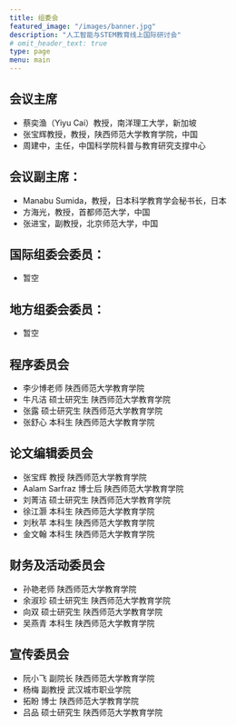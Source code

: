 ```yaml
---
title: 组委会
featured_image: "/images/banner.jpg"
description: "人工智能与STEM教育线上国际研讨会"
# omit_header_text: true
type: page
menu: main
---
```


## 会议主席
- 蔡奕渔（Yiyu Cai）教授，南洋理工大学，新加坡
- 张宝辉教授，教授，陕西师范大学教育学院，中国
- 周建中，主任，中国科学院科普与教育研究支撑中心

## 会议副主席：
- Manabu Sumida，教授，日本科学教育学会秘书长，日本
- 方海光，教授，首都师范大学，中国
- 张进宝，副教授，北京师范大学，中国

## 国际组委会委员：
- 暂空

## 地方组委会委员：
- 暂空

## 程序委员会

- 李少博老师	陕西师范大学教育学院
- 牛凡洁 硕士研究生 陕西师范大学教育学院
- 张露 硕士研究生 陕西师范大学教育学院
- 张舒心 本科生 陕西师范大学教育学院


## 论文编辑委员会
- 张宝辉 教授 陕西师范大学教育学院
- Aalam Sarfraz 博士后 陕西师范大学教育学院
- 刘菁洁 硕士研究生 陕西师范大学教育学院
- 徐江灏 本科生 陕西师范大学教育学院
- 刘秋苹 本科生 陕西师范大学教育学院
- 金文翰 本科生 陕西师范大学教育学院

## 财务及活动委员会
- 孙艳老师 陕西师范大学教育学院
- 余淑珍 硕士研究生 陕西师范大学教育学院
- 向双 硕士研究生 陕西师范大学教育学院
- 吴燕青 本科生 陕西师范大学教育学院

## 宣传委员会
- 阮小飞 副院长 陕西师范大学教育学院
- 杨梅 副教授 武汉城市职业学院
- 拓盼 博士 陕西师范大学教育学院
- 吕品 硕士研究生 陕西师范大学教育学院